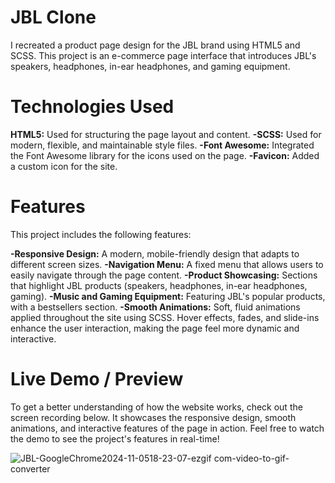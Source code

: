 # JBL Clone
I recreated a product page design for the JBL brand using HTML5 and SCSS. This project is an e-commerce page interface that introduces JBL's speakers, headphones, in-ear headphones, and gaming equipment.

# Technologies Used
**HTML5:** Used for structuring the page layout and content.
**-SCSS:** Used for modern, flexible, and maintainable style files.
**-Font Awesome:** Integrated the Font Awesome library for the icons used on the page.
**-Favicon:** Added a custom icon for the site.

# Features
This project includes the following features:

**-Responsive Design:** A modern, mobile-friendly design that adapts to different screen sizes.
**-Navigation Menu:** A fixed menu that allows users to easily navigate through the page content.
**-Product Showcasing:** Sections that highlight JBL products (speakers, headphones, in-ear headphones, gaming).
**-Music and Gaming Equipment:** Featuring JBL's popular products, with a bestsellers section.
**-Smooth Animations:** Soft, fluid animations applied throughout the site using SCSS. Hover effects, fades, and slide-ins enhance the user interaction, making the page feel more dynamic and interactive. 

# Live Demo / Preview
To get a better understanding of how the website works, check out the screen recording below. It showcases the responsive design, smooth animations, and interactive features of the page in action.
Feel free to watch the demo to see the project's features in real-time! 

![JBL-GoogleChrome2024-11-0518-23-07-ezgif com-video-to-gif-converter](https://github.com/user-attachments/assets/a09594bc-6baf-4a61-86e7-f45eed227ead)

